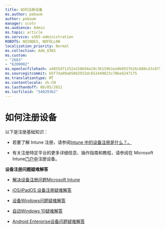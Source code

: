 ```yaml
---
title: 如何注册设备
ms.author: pebaum
author: pebaum
manager: scotv
ms.audience: Admin
ms.topic: article
ms.service: o365-administration
ROBOTS: NOINDEX, NOFOLLOW
localization_priority: Normal
ms.collection: Adm_O365
ms.custom:
- "2683"
- "6200002"
ms.openlocfilehash: a4855d71152a158b94a19c36159b1ea9b055f626c680c43c875de1f258329c96
ms.sourcegitcommit: b5f7da89a650d2915dc652449623c78be6247175
ms.translationtype: MT
ms.contentlocale: zh-CN
ms.lasthandoff: 08/05/2021
ms.locfileid: "54029362"
---
```

# <a name="how-to-enroll-devices"></a>如何注册设备

以下是注册基础知识：

- 若要了解 Intune 注册，请参阅[Intune 中的设备注册是什么？。](https://docs.microsoft.com/mem/intune/enrollment/device-enrollment)

- 有关注册特定平台的更多详细信息、操作指南和教程，请参阅在 Microsoft Intune[门户中](https://docs.microsoft.com/mem/intune/enrollment/)注册设备。

**设备注册问题疑难解答**

- [解决设备注册问题Microsoft Intune](https://docs.microsoft.com/mem/intune/enrollment/troubleshoot-device-enrollment-in-intune)

- [iOS/iPadOS 设备注册疑难解答](https://docs.microsoft.com/mem/intune/enrollment/troubleshoot-ios-enrollment-errors)

- [设备Windows问题疑难解答](https://docs.microsoft.com/mem/intune/enrollment/troubleshoot-windows-enrollment-errors)

- [自动Windows 10疑难解答](https://docs.microsoft.com/mem/intune/enrollment/troubleshoot-windows-auto-enrollment)

- [Android Enterprise设备问题疑难解答](https://docs.microsoft.com/mem/intune/enrollment/troubleshoot-android-enrollment)


